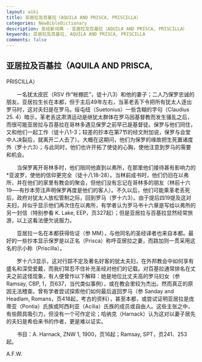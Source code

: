 ```yaml
---
layout: wiki
title: 亚居拉及百基拉（AQUILA AND PRISCA, PRISCILLA）
categories: NewBibleDictionary
description: 圣经新词典 - 亚居拉及百基拉（AQUILA AND PRISCA, PRISCILLA）
keywords: 亚居拉及百基拉, AQUILA AND PRISCA, PRISCILLA
comments: false
---
```


## 亚居拉及百基拉（AQUILA AND PRISCA,

PRISCILLA）

　　一名犹太皮匠（RSV 作“帐棚匠”，徒十八3）和他的妻子；二人乃保罗忠诚的朋友。亚居拉生长在本都，但于主后49年左右，当革老丢下令把所有犹太人逐出罗马时，这对夫妇是在罗马。绥屯纽（Suetonius）一些含糊的字句（Claudius 25. 4）暗示，革老丢这肃清运动是继犹太群体在罗马因基督教而发生骚乱之后，而很可能亚居拉与百基拉在哥林多遇见保罗之前早已是基督徒。保罗与他们同住，又和他们一起工作（徒十八1-3；较差的抄本在第7节的经文附加说，保罗与会堂中人决裂后，就离开二人去了）。大概在这期问，他们为保罗的缘故把生死置诸度外（罗十六3）；与此同时，他们也许开拓了使徒的心胸，使他注意到罗马的需要和机会。

　　当保罗离开哥林多时，他们陪同他直到以弗所，在那里他们接待甚有影响力的*亚波罗，使他的信仰更完全（徒十八18-28）。当林前成书时，他们仍旧在以弗所，并在他们的家里有教会的聚会，但他们没有忘记在哥林多的朋友（林前十六19──有抄本旁注声明保罗再度是他们的客人）。不久以后，他们可能乘革老丢死后，政府对犹太人放松管制之际，回到罗马（罗十六3）。由于提后四19提及这对夫妇，并似乎显示他们再次住在以弗所，有学者认为罗马书十六章是写给以弗所的另一封信（特别参看 K. Lake, EEP，页327起）；但是亚居拉与百基拉显然经常旅游，以上这看法便欠说服力。

　　亚居拉一名在本都获得佐证（参 MM），与他同名的圣经译者也来自本都。最好的一些抄本显示保罗是以正名（Prisca）称呼亚居拉之妻，而路加则一贯采用这名的示小称（Priscilla）。

　　罗十六3显示，这对行踪不定及著名好客的犹太夫妇，在外邦教会中如何享有盛名和深受爱戴，而我们常忍不住补充圣经对他们的记载。对百基拉通常排名在丈夫之前这怪现象，有人便曾作以下解释：她是地位比丈夫高的罗马妇女（参 Ramsay, CBP, 1，页637，当代类似事例），或在教会里较为杰出。然而真正的原因无法稽查。曾有学者尝试探索他们如何最后返回罗马（参 Sanday and Headlam, Romans，页418起，考古的资料），甚至本都，或尝试证明亚居拉是庞蒂亚（Pontia）氏族或阿西利亚（Acilia）氏族的成员或自由人。这些主张之中，有些颇具吸引力，但没有一个可作定论；哈纳克（Harnack）认为这对以妻子居先的夫妇是希伯来书的作者，更是难以证实。

　　书目：A. Harnack, ZNW 1, 1900，页16起；Ramsay, SPT，页241、253起。

A.F.W.






